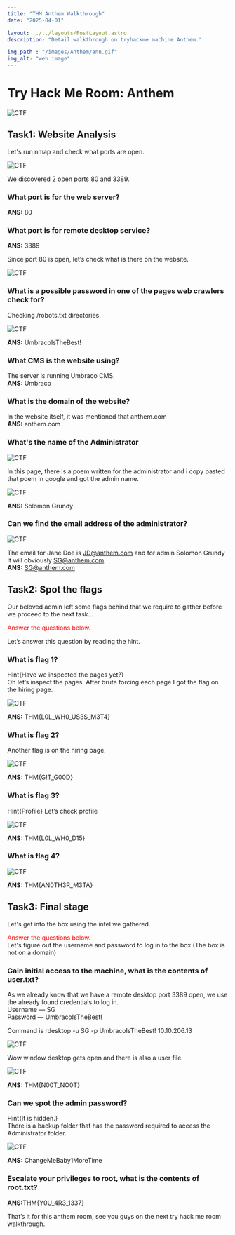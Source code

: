```yaml
---
title: "THM Anthem Walkthrough"
date: "2025-04-01"

layout: ../../layouts/PostLayout.astro
description: "Detail walkthrough on tryhackme machine Anthem."

img_path : "/images/Anthem/ann.gif"
img_alt: "web image"
---
```


# Try Hack Me Room: Anthem
![CTF](/images/Anthem/anthem.png)

## Task1: Website Analysis
Let's run nmap and check what ports are open.

![CTF](/images/Anthem/anthemnmap.png)

We discovered 2 open ports 80 and 3389.

### What port is for the web server?
<b>ANS:</b> 80

### What port is for remote desktop service?
<b>ANS:</b> 3389

Since port 80 is open, let’s check what is there on the website.

![CTF](/images/Anthem/website.png)

### What is a possible password in one of the pages web crawlers check for?
Checking /robots.txt directories.

![CTF](/images/Anthem/robot.png)

<b>ANS:</b> UmbracoIsTheBest!

### What CMS is the website using?
The server is running Umbraco CMS.<br>
<b>ANS:</b> Umbraco

### What is the domain of the website?
In the website itself, it was mentioned that anthem.com<br>
<b>ANS:</b> anthem.com

### What's the name of the Administrator
![CTF](/images/Anthem/admin.png)

In this page, there is a poem written for the administrator and i copy pasted that poem in google and got the admin name.

![CTF](/images/Anthem/poem.png)

<b>ANS:</b> Solomon Grundy

### Can we find the email address of the administrator?
![CTF](/images/Anthem/jd.png)

The email for Jane Doe is JD@anthem.com and for admin Solomon Grundy
It will obviously SG@anthem.com<br>
<b>ANS:</b> SG@anthem.com

## Task2: Spot the flags
Our beloved admin left some flags behind that we require to gather before we proceed to the next task…

<span style="color:red">Answer the questions below</span>.

Let’s answer this question by reading the hint.

### What is flag 1?
Hint{Have we inspected the pages yet?}<br>
Oh let’s inspect the pages. After brute forcing each page I got the flag on the hiring page. 

![CTF](/images/Anthem/flag1.png)

<b>ANS:</b> THM{L0L_WH0_US3S_M3T4}

### What is flag 2?
Another flag is on the hiring page.

![CTF](/images/Anthem/flag2.png)

<b>ANS:</b> THM{G!T_G00D}

### What is flag 3?
Hint{Profile}
Let’s check profile

![CTF](/images/Anthem/flag3.png)

<b>ANS:</b> THM{L0L_WH0_D15}

### What is flag 4?

![CTF](/images/Anthem/flag4.png)

<b>ANS:</b> THM{AN0TH3R_M3TA}

## Task3: Final stage
Let's get into the box using the intel we gathered.

<span style="color:red">Answer the questions below</span>.<br>
Let's figure out the username and password to log in to the box.(The box is not on a domain)

### Gain initial access to the machine, what is the contents of user.txt?
As we already know that we have a remote desktop port 3389 open, we use the already found credentials to log in.<br>
Username — SG<br>
Password — UmbracoIsTheBest!<br>

Command is rdesktop -u SG -p UmbracoIsTheBest! 10.10.206.13

![CTF](/images/Anthem/window.png)

Wow window desktop gets open and there is also a user file.

![CTF](/images/Anthem/user.png)

<b>ANS:</b> THM{N00T_NO0T}

### Can we spot the admin password?
Hint{It is hidden.}<br>
There is a backup folder that has the password required to access the Administrator folder. 

![CTF](/images/Anthem/afolder.png)

<b>ANS:</b> ChangeMeBaby1MoreTime

### Escalate your privileges to root, what is the contents of root.txt?
<b>ANS:</b>THM{Y0U_4R3_1337}

That’s it for this anthem room, see you guys on the next try hack me room walkthrough.